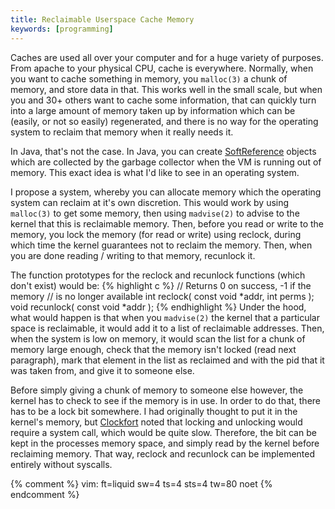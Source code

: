 ```yaml
---
title: Reclaimable Userspace Cache Memory
keywords: [programming]
---
```


Caches are used all over your computer and for a huge variety of purposes. From
apache to your physical CPU, cache is everywhere. Normally, when you want to
cache something in memory, you `malloc(3)` a chunk of memory, and store
data in that. This works well in the small scale, but when you and 30+ others
want to cache some information, that can quickly turn into a large amount of
memory taken up by information which can be (easily, or not so easily)
regenerated, and there is no way for the operating system to reclaim that memory
when it really needs it.

In Java, that's not the case. In Java, you can create
[SoftReference](http://java.sun.com/javase/6/docs/api/java/lang/ref/SoftReference.html)
objects which are collected by the garbage collector when the VM is running out
of memory. This exact idea is what I'd like to see in an operating system.

I propose a system, whereby you can allocate memory which the operating system
can reclaim at it's own discretion. This would work by using `malloc(3)`
to get some memory, then using `madvise(2)` to advise to the kernel that
this is reclaimable memory. Then, before you read or write to the memory, you
lock the memory (for read or write) using reclock, during which time the kernel
guarantees not to reclaim the memory. Then, when you are done reading / writing
to that memory, recunlock it.

The function prototypes for the reclock and recunlock functions (which don't
exist) would be:
{% highlight c %}
// Returns 0 on success, -1 if the memory
// is no longer available
int reclock( const void *addr, int perms );
void recunlock( const void *addr );
{% endhighlight %}
Under the hood, what would happen is that when you `madvise(2)` the kernel that
a particular space is reclaimable, it would add it to a list of reclaimable
addresses. Then, when the system is low on memory, it would scan the list for a
chunk of memory large enough, check that the memory isn't locked (read next
paragraph), mark that element in the list as reclaimed and with the pid that it
was taken from, and give it to someone else.

Before simply giving a chunk of memory to someone else however, the kernel has
to check to see if the memory is in use. In order to do that, there has to be a
lock bit somewhere. I had originally thought to put it in the kernel's memory,
but [Clockfort](http://www.clockfort.com) noted that locking and unlocking would
require a system call, which would be quite slow. Therefore, the bit can be kept
in the processes memory space, and simply read by the kernel before reclaiming
memory. That way, reclock and recunlock can be implemented entirely without
syscalls.

{% comment %}
vim: ft=liquid sw=4 ts=4 sts=4 tw=80 noet
{% endcomment %}
